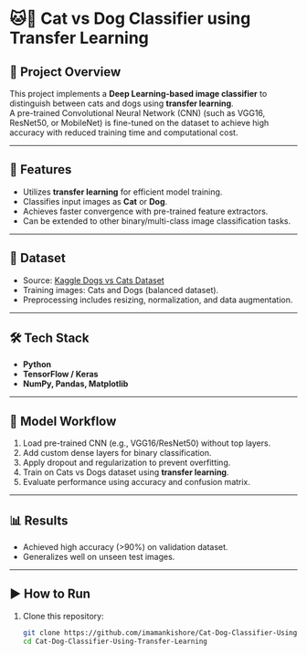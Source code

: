 # 🐱🐶 Cat vs Dog Classifier using Transfer Learning

## 📌 Project Overview
This project implements a **Deep Learning-based image classifier** to distinguish between cats and dogs using **transfer learning**.  
A pre-trained Convolutional Neural Network (CNN) (such as VGG16, ResNet50, or MobileNet) is fine-tuned on the dataset to achieve high accuracy with reduced training time and computational cost.

---

## 🚀 Features
- Utilizes **transfer learning** for efficient model training.  
- Classifies input images as **Cat** or **Dog**.  
- Achieves faster convergence with pre-trained feature extractors.  
- Can be extended to other binary/multi-class image classification tasks.  

---

## 📂 Dataset
- Source: [Kaggle Dogs vs Cats Dataset](https://www.kaggle.com/datasets/jangedoo/utkface-new)
- Training images: Cats and Dogs (balanced dataset).  
- Preprocessing includes resizing, normalization, and data augmentation.  

---

## 🛠️ Tech Stack
- **Python**
- **TensorFlow / Keras**
- **NumPy, Pandas, Matplotlib**

---

## 🧠 Model Workflow
1. Load pre-trained CNN (e.g., VGG16/ResNet50) without top layers.  
2. Add custom dense layers for binary classification.  
3. Apply dropout and regularization to prevent overfitting.  
4. Train on Cats vs Dogs dataset using **transfer learning**.  
5. Evaluate performance using accuracy and confusion matrix.  

---

## 📊 Results
- Achieved high accuracy (>90%) on validation dataset.  
- Generalizes well on unseen test images.  

---

## ▶️ How to Run
1. Clone this repository:
   ```bash
   git clone https://github.com/imamankishore/Cat-Dog-Classifier-Using-Transfer-Learning.git
   cd Cat-Dog-Classifier-Using-Transfer-Learning
